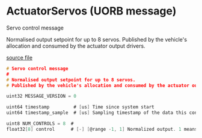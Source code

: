 # ActuatorServos (UORB message)

Servo control message

Normalised output setpoint for up to 8 servos.
Published by the vehicle's allocation and consumed by the actuator output drivers.

[source file](https://github.com/PX4/PX4-Autopilot/blob/main/msg/versioned/ActuatorServos.msg)

```c
# Servo control message
#
# Normalised output setpoint for up to 8 servos.
# Published by the vehicle's allocation and consumed by the actuator output drivers.

uint32 MESSAGE_VERSION = 0

uint64 timestamp         # [us] Time since system start
uint64 timestamp_sample  # [us] Sampling timestamp of the data this control response is based on

uint8 NUM_CONTROLS = 8  #
float32[8] control      # [-] [@range -1, 1] Normalized output. 1 means maximum positive position. -1 maximum negative position (if not supported by the output, <0 maps to NaN). NaN maps to disarmed.

```
